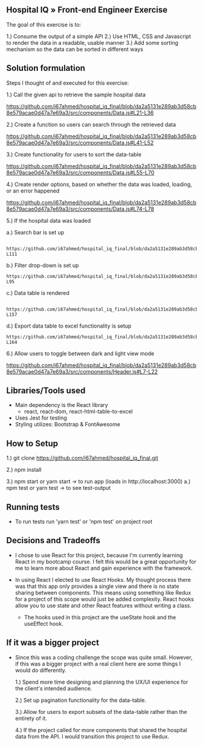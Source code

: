 ## Hospital IQ » Front-end Engineer Exercise

The goal of this exercise is to:

  1.) Consume the output of a simple API
  2.) Use HTML, CSS and Javascript to render the data in a readable, usable manner
  3.) Add some sorting mechanism so the data can be sorted in different ways

## Solution formulation

Steps I thought of and executed for this exercise:

1.) Call the given api to retrieve the sample hospital data

  https://github.com/i67ahmed/hospital_iq_final/blob/da2a5131e289ab3d58cb8e579acae0d47a7e69a3/src/components/Data.js#L21-L36


2.) Create a function so users can search through the retrieved data 

  https://github.com/i67ahmed/hospital_iq_final/blob/da2a5131e289ab3d58cb8e579acae0d47a7e69a3/src/components/Data.js#L41-L52

3.) Create functionality for users to sort the data-table

  https://github.com/i67ahmed/hospital_iq_final/blob/da2a5131e289ab3d58cb8e579acae0d47a7e69a3/src/components/Data.js#L55-L70

4.) Create render options, based on whether the data was loaded, loading, or an error happened

  https://github.com/i67ahmed/hospital_iq_final/blob/da2a5131e289ab3d58cb8e579acae0d47a7e69a3/src/components/Data.js#L74-L78

5.) If the hospital data was loaded

  a.) Search bar is set up

     https://github.com/i67ahmed/hospital_iq_final/blob/da2a5131e289ab3d58cb8e579acae0d47a7e69a3/src/components/Data.js#L96-L111 


  b.) Filter drop-down is set up

    https://github.com/i67ahmed/hospital_iq_final/blob/da2a5131e289ab3d58cb8e579acae0d47a7e69a3/src/components/Data.js#L83-L95


  c.) Data table is rendered 

      https://github.com/i67ahmed/hospital_iq_final/blob/da2a5131e289ab3d58cb8e579acae0d47a7e69a3/src/components/Data.js#L112-L157

  d.) Export data table to excel functionality is setup

    https://github.com/i67ahmed/hospital_iq_final/blob/da2a5131e289ab3d58cb8e579acae0d47a7e69a3/src/components/Data.js#L158-L164

6.) Allow users to toggle between dark and light view mode

  https://github.com/i67ahmed/hospital_iq_final/blob/da2a5131e289ab3d58cb8e579acae0d47a7e69a3/src/components/Header.js#L7-L22

## Libraries/Tools used

* Main dependency is the React library 
  * react, react-dom, react-html-table-to-excel
* Uses Jest for testing  
* Styling utilizes: Bootstrap & FontAwesome 

## How to Setup 

1.) git clone https://github.com/i67ahmed/hospital_iq_final.git

2.) npm install

3.) npm start or yarn start -> to run app (loads in http://localhost:3000)
  a.) npm test or yarn test  -> to see test-output

## Running tests

 * To run tests run 'yarn test' or 'npm test' on project root

 ## Decisions and Tradeoffs

 * I chose to use React for this project, because I'm currently learning React in my bootcamp course. I felt this would be a great opportunity for me to learn more about React and gain experience with the framework.

 * In using React I elected to use React Hooks. My thought process there was that this app only provides a single view and there is no state sharing between components. This means using something like Redux for a project of this scope would just be added complexity. React hooks allow you to use state and other React features without writing a class.
    * The hooks used in this project are the useState hook and the useEffect hook. 

 ## If it was a bigger project 
  
 * Since this was a coding challenge the scope was quite small. However, if this was a bigger project with a real client here are some things I would do differently. 

    1.) Spend more time designing and planning the UX/UI experience for the client's intended audience.

    2.) Set up pagination functionality for the data-table. 

    3.) Allow for users to export subsets of the data-table rather than the entirety of it. 

    4.) If the project called for more components that shared the hospital data from the API. I would transition this project to use Redux.




